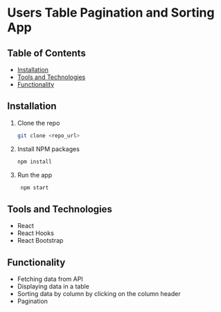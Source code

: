 # Users Table Pagination and Sorting App

## Table of Contents

- [Installation](#instllation)
- [Tools and Technologies](#tools-and-technologies)
- [Functionality](#functionality)

## Installation

1. Clone the repo
   ```sh
   git clone <repo_url>
    ```

2. Install NPM packages
   ```sh
   npm install
   ```

3. Run the app
   ```sh
    npm start
    ```

## Tools and Technologies

- React
- React Hooks
- React Bootstrap


## Functionality

- Fetching data from API
- Displaying data in a table
- Sorting data by column by clicking on the column header
- Pagination